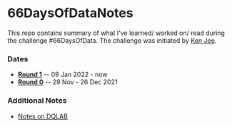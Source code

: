 # 66DaysOfDataNotes
This repo contains summary of what I've learned/ worked on/ read during the challenge #66DaysOfData. The challenge was initiated by [Ken Jee](https://twitter.com/KenJee_DS).

### Dates
* [**Round 1**](https://github.com/nitrataripin/66DaysOfDataNotes/blob/main/Round01.md)  --  09 Jan 2022 - now
* [**Round 0**](https://github.com/nitrataripin/66DaysOfDataNotes/blob/main/Round00.md)  --  29 Nov - 26 Dec 2021


### Additional Notes
* [Notes on DQLAB](https://github.com/nitrataripin/PROJECTS/blob/main/DQLAB_SUMMARY/READ%20ME.md)
